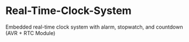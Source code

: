 # Real-Time-Clock-System
Embedded real-time clock system with alarm, stopwatch, and countdown (AVR + RTC Module)
